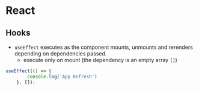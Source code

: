 # React

## Hooks
+ `useEffect` executes as the component mounts, unmounts and rerenders depending on dependencies passed.
  + execute only on mount (the dependency is an empty array `[]`)
```javascript
useEffect(() => {
        console.log('App Refresh')
    }, []);
```
